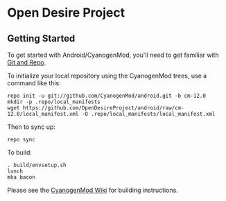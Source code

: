 Open Desire Project
===================

Getting Started
---------------

To get started with Android/CyanogenMod, you'll need to get
familiar with [Git and Repo](http://source.android.com/source/using-repo.html).

To initialize your local repository using the CyanogenMod trees, use a command like this:

    repo init -u git://github.com/CyanogenMod/android.git -b cm-12.0
    mkdir -p .repo/local_manifests
    wget https://github.com/OpenDesireProject/android/raw/cm-12.0/local_manifest.xml -O .repo/local_manifests/local_manifest.xml

Then to sync up:

    repo sync

To build:

    . build/envsetup.sh
    lunch
    mka bacon

Please see the [CyanogenMod Wiki](http://wiki.cyanogenmod.org/) for building instructions.
